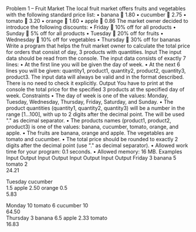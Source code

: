 
Problem 1 – Fruit Market
The local fruit market offers fruits and vegetables with the following standard price list:
•	banana  1.80
•	cucumber  2.75
•	tomato  3.20
•	orange  1.60
•	apple  0.86	The market owner decided to introduce the following discounts:
•	Friday  10% off for all products
•	Sunday  5% off for all products
•	Tuesday  20% off for fruits
•	Wednesday  10% off for vegetables
•	Thursday  30% off for bananas
Write a program that helps the fruit market owner to calculate the total price for orders that consist of day, 3 products with quantities.
Input
The input data should be read from the console. The input data consists of exactly 7 lines:
•	At the first line you will be given the day of week. 
•	At the next 6 lines you will be given: quantity1, product1, quantity2, product2, quantity3, product3.
The input data will always be valid and in the format described. There is no need to check it explicitly.
Output
You have to print at the console the total price for the specified 3 products at the specified day of week.
Constraints
•	The day of week is one of the values: Monday, Tuesday, Wednesday, Thursday, Friday, Saturday, and Sunday. 
•	The product quantities (quantity1, quantity2, quantity3) will be a number in the range [1…100], with up to 2 digits after the decimal point. The will be used "." as decimal separator.
•	The products names (product1, product2, product3) is one of the values: banana, cucumber, tomato, orange, and apple.
•	The fruits are banana, orange and apple. The vegetables are tomato and cucumber.
•	The total price should be rounded to exactly 2 digits after the decimal point (use "." as decimal separator).
•	Allowed work time for your program: 0.1 seconds.
•	Allowed memory: 16 MB.
Examples
Input	Output		Input	Output		Input	Output		Input	Output
Friday
3
banana
5
tomato
2      
       24.21

Tuesday
cucumber			
1.5
apple
2.50
orange
0.5     
       5.83

Monday
10
tomato
6
cucumber
10      
         64.50	
Thursday
3
banana
6.5
apple
2.33
tomato	
        16.83

